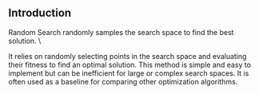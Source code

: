 ## Introduction

Random Search randomly samples the search space to find the best solution. \\

It relies on randomly selecting points in the search space and evaluating their fitness to find an optimal solution. This method is simple and easy to implement but can be inefficient for large or complex search spaces. It is often used as a baseline for comparing other optimization algorithms.
